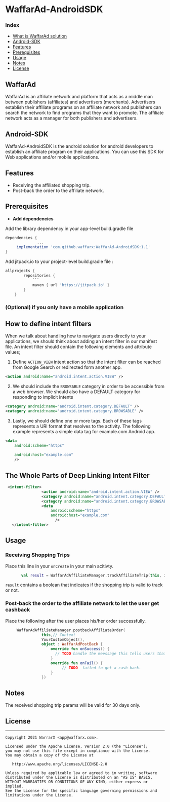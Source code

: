 # WaffarAd-AndroidSDK

### Index 
* [What is WaffarAd solution](#WaffarAd)
* [Android-SDK](#Android-SDK)
* [Features](#features)
* [Prerequisites](#prerequisites)
* [Usage](#usage)
* [Notes](#notes)
* [License](#license)

## WaffarAd  
 WaffarAd is an affiliate network and platform that acts as a middle man between publishers (affiliates) and advertisers (merchants). Advertisers establish their affiliate programs on an affiliate network and publishers can search the network to find programs that they want to promote. The affiliate network acts as a manager for both publishers and advertisers.

## Android-SDK
WaffarAd-AndroidSDK is the android solution for android developers to establish an affiliate program on their applications. You can use this SDK for Web applications and/or mobile applications.
 
## Features
* Receiving the affiliated shopping trip.
* Post-back the order to the affiliate network. 


## Prerequisites

* **Add dependencies**  

Add the library dependency in your app-level build.gradle file 
```gradle
dependencies {
              ...
     implementation 'com.github.waffarx:WaffarAd-AndroidSDK:1.1'
}
```
Add jitpack.io to your project-level build.gradle file  :
```gradle
allprojects {
  		repositories {
  			```
  			maven { url 'https://jitpack.io' }
  		}
  	}
```
### (Optional) if you only have a mobile application 
## How to define intent filters

When we talk about handling how to navigate users directly to your applications, we should think about adding an intent filter in our manifest file. 
An intent filter should contain the following elements and attribute values;

1. Define `ACTION_VIEW` intent action so that the intent filter can be reached from Google Search or redirected form another app.
```xml
<action android:name="android.intent.action.VIEW" />
```
2. We should include the `BROWSABLE` category in order to be accessible from a web browser. We should also have a DEFAULT category for responding to implicit intents
```xml
<category android:name="android.intent.category.DEFAULT" />
<category android:name="android.intent.category.BROWSABLE" />
```

3. Lastly, we should define one or more <data> tags. Each of these tags represents a URI format that resolves to the activity. The following example represents a simple data tag for example.com Android app.
```xml
<data
    android:scheme="https"
    
    android:host="example.com"
    />
```    
## The Whole Parts of Deep Linking Intent Filter 
```xml
 <intent-filter>
                <action android:name="android.intent.action.VIEW" />
                <category android:name="android.intent.category.DEFAULT" />
                <category android:name="android.intent.category.BROWSABLE" />
                <data
                    android:scheme="https"
                    android:host="example.com"
                      />
   </intent-filter>
```
 
  

## Usage
### Receiving Shopping Trips
Place this line in your `onCreate` in your main acitivty. 
```kotlin
       val result = WaffarAdAffiliateManager.trackAffiliateTrip(this, intent)
```
	
`result` contains a boolean that indicates if the shopping trip is valid to track or not. 

### Post-back the order to the affiliate network to let the user get cashback
Place the following after the user places his/her order successfully. 

 
```kotlin
	 WaffarAdAffiliateManager.postbackAffiliateOrder(
                this,// Context 
                YourCustomObject(),
                object : WaffarAdPostBack {
                    override fun onSuccess() {
                      // TODO handle the meessage this tells users that you get the cashback on their orders.
                    }
                    override fun onFail() {
                         // TODO  failed to get a cash back. 
                    }
                })
```
 
## Notes
 The received shopping trip params will be valid for 30 days only. 
## License
--------

    Copyright 2021 WarrarX <app@waffarx.com>.

    Licensed under the Apache License, Version 2.0 (the "License");
    you may not use this file except in compliance with the License.
    You may obtain a copy of the License at

       http://www.apache.org/licenses/LICENSE-2.0

    Unless required by applicable law or agreed to in writing, software
    distributed under the License is distributed on an "AS IS" BASIS,
    WITHOUT WARRANTIES OR CONDITIONS OF ANY KIND, either express or implied.
    See the License for the specific language governing permissions and
    limitations under the License.
